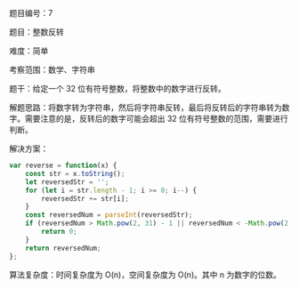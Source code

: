 题目编号：7

题目：整数反转

难度：简单

考察范围：数学、字符串

题干：给定一个 32 位有符号整数，将整数中的数字进行反转。

解题思路：将数字转为字符串，然后将字符串反转，最后将反转后的字符串转为数字。需要注意的是，反转后的数字可能会超出 32 位有符号整数的范围，需要进行判断。

解决方案：

```javascript
var reverse = function(x) {
    const str = x.toString();
    let reversedStr = '';
    for (let i = str.length - 1; i >= 0; i--) {
        reversedStr += str[i];
    }
    const reversedNum = parseInt(reversedStr);
    if (reversedNum > Math.pow(2, 31) - 1 || reversedNum < -Math.pow(2, 31)) {
        return 0;
    }
    return reversedNum;
};
```

算法复杂度：时间复杂度为 O(n)，空间复杂度为 O(n)。其中 n 为数字的位数。
